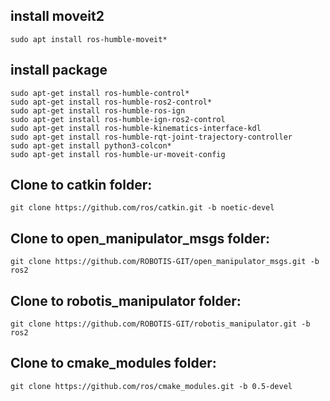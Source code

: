 ## install moveit2
```
sudo apt install ros-humble-moveit*
```
## install package
```
sudo apt-get install ros-humble-control*
sudo apt-get install ros-humble-ros2-control*
sudo apt-get install ros-humble-ros-ign
sudo apt-get install ros-humble-ign-ros2-control
sudo apt-get install ros-humble-kinematics-interface-kdl
sudo apt-get install ros-humble-rqt-joint-trajectory-controller
sudo apt-get install python3-colcon*
sudo apt-get install ros-humble-ur-moveit-config
```

## Clone to catkin folder:
```
git clone https://github.com/ros/catkin.git -b noetic-devel
```

## Clone to open_manipulator_msgs folder:
```
git clone https://github.com/ROBOTIS-GIT/open_manipulator_msgs.git -b ros2
```

## Clone to robotis_manipulator folder:
```
git clone https://github.com/ROBOTIS-GIT/robotis_manipulator.git -b ros2
```

## Clone to cmake_modules folder:
```
git clone https://github.com/ros/cmake_modules.git -b 0.5-devel
```
